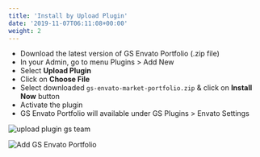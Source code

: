 ```yaml
---
title: 'Install by Upload Plugin'
date: '2019-11-07T06:11:08+00:00'
weight: 2
---
```


- Download the latest version of GS Envato Portfolio (.zip file)
- In your Admin, go to menu Plugins > Add New
- Select **Upload Plugin**
- Click on **Choose File**
- Select downloaded <code>gs-envato-market-portfolio.zip</code> & click on **Install Now** button
- Activate the plugin
- GS Envato Portfolio will available under GS Plugins > Envato Settings

![upload plugin gs team](../images/upload-plugin.png) 

![Add GS Envato Portfolio](../images/Select_GS_Envato_plugin_to_install.png)